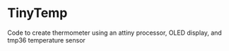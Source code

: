 # TinyTemp
Code to create thermometer using an attiny processor, OLED display, and tmp36 temperature sensor
